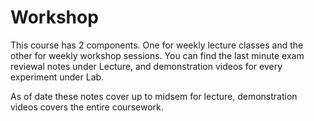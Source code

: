 # Workshop

This course has 2 components. One for weekly lecture classes and the other for weekly workshop sessions. You can find the last minute exam reviewal notes under Lecture, and demonstration videos for every experiment under Lab. 

As of date these notes cover up to midsem for lecture, demonstration videos covers the entire coursework. 